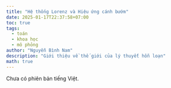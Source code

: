 ```yaml
---
title: "Hệ thống Lorenz và Hiệu ứng cánh bướm"
date: 2025-01-17T22:37:58+07:00
toc: true
tags:
  - toán
  - khoa học
  - mô phỏng
author: "Nguyễn Bình Nam"
description: "Giới thiệu về thế giới của lý thuyết hỗn loạn"
math: true
---
```


Chưa có phiên bản tiếng Việt.
